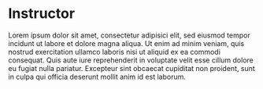# Instructor

Lorem ipsum dolor sit amet, consectetur adipisici elit, sed eiusmod tempor incidunt ut labore et dolore magna aliqua. 
Ut enim ad minim veniam, quis nostrud exercitation ullamco laboris nisi ut aliquid ex ea commodi consequat. 
Quis aute iure reprehenderit in voluptate velit esse cillum dolore eu fugiat nulla pariatur. 
Excepteur sint obcaecat cupiditat non proident, sunt in culpa qui officia deserunt mollit anim id est laborum.
